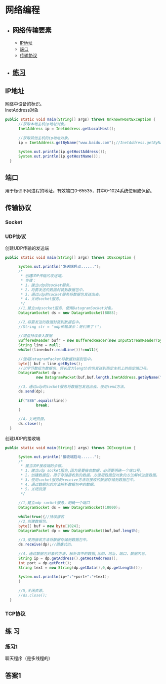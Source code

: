 # 网络编程
  - ## 网络传输要素
      - [IP地址](#ip地址)
      - [端口](#端口)
      - [传输协议](#传输协议)
      
  - ## [练习](#练-习)
  
  
  
  
  
  
  
  
  
  ## IP地址
  网络中设备的标识。  
  InetAddress对象  
  ```java
  public static void main(String[] args) throws UnknownHostException {
		//获取本地主机ip地址对象。 
		InetAddress ip = InetAddress.getLocalHost();
		
		//获取其他主机的ip地址对象。
		ip = InetAddress.getByName("www.baidu.com");//InetAddress.getByName("my_think");
		
		System.out.println(ip.getHostAddress());
		System.out.println(ip.getHostName());
	}
  ```
  
  
  ## 端口
  用于标识不同进程的地址，有效端口0-65535，其中0-1024系统使用或保留。
  
  
  ## 传输协议
  ### Socket
  
  
  ### UDP协议  
  创建UDP传输的发送端
  ```java
  public static void main(String[] args) throws IOException {

		System.out.println("发送端启动......");
		/*
		 * 创建UDP传输的发送端。
		 * 步骤：
		 * 1，建立udp的socket服务。
		 * 2，将要发送的数据封装到数据包中。 
		 * 3，通过udp的socket服务将数据包发送出去。
		 * 4，关闭socket服务。
		 */
		//1,建立udpsocket服务，使用DatagramSocket对象。
		DatagramSocket ds = new DatagramSocket(8888);
		
		//2,将要发送的数据封装到数据包中。
		//String str = "udp传输演示：哥们来了！";
		
		//键盘持续录入数据
		BufferedReader bufr = new BufferedReader(new InputStreamReader(System.in));
		String line = null;
		while((line=bufr.readLine())!=null){
		
		//使用DatagramPacket将数据封装到包中。
		byte[] buf = line.getBytes();
		//以字节数组为数据包，将长度为length的包发送到指定主机上的指定端口号。
		DatagramPacket dp = 
				new DatagramPacket(buf,buf.length,InetAddress.getByName("192.168.1.100"),10000);
		
		//3，通过udp的socket服务将数据包发送出去。使用send方法。
		ds.send(dp);
		
		if("886".equals(line))
				break;
		}
		
		//4，关闭资源。
		ds.close();
	}
  ```
  
  创建UDP的接收端
  ```java
  public static void main(String[] args) throws IOException {

		System.out.println("接收端启动......");
		/*
		 * 建立UDP接收端的步骤。
		 * 1，建立udp socket服务,因为是要接收数据，必须要明确一个端口号。
		 * 2，创建数据包，用于存储接收到的数据。方便用数据包对象的方法解析这些数据。
		 * 3，使用socket服务的receive方法将接收的数据存储到数据包中。
		 * 4，通过数据包的方法解析数据包中的数据。
		 * 5，关闭资源 
		 */
		
		//1,建立udp socket服务，明确一个端口
		DatagramSocket ds = new DatagramSocket(10000);
		
		while(true){//持续接收
		//2,创建数据包。
		byte[] buf = new byte[1024];
		DatagramPacket dp = new DatagramPacket(buf,buf.length);
		
		//3,使用接收方法将数据存储到数据包中。
		ds.receive(dp);//阻塞式的。
		
		//4，通过数据包对象的方法，解析其中的数据,比如，地址，端口，数据内容。
		String ip = dp.getAddress().getHostAddress();
		int port = dp.getPort();
		String text = new String(dp.getData(),0,dp.getLength());
		
		System.out.println(ip+":"+port+":"+text);
		}
		
		//5,关闭资源。
		//ds.close();
	}
  ```
  
  
  
### TCP协议
  
  
## 练 习
### [练习1](#答案1)
聊天程序（是多线程的）




## 答案1
```java

```
